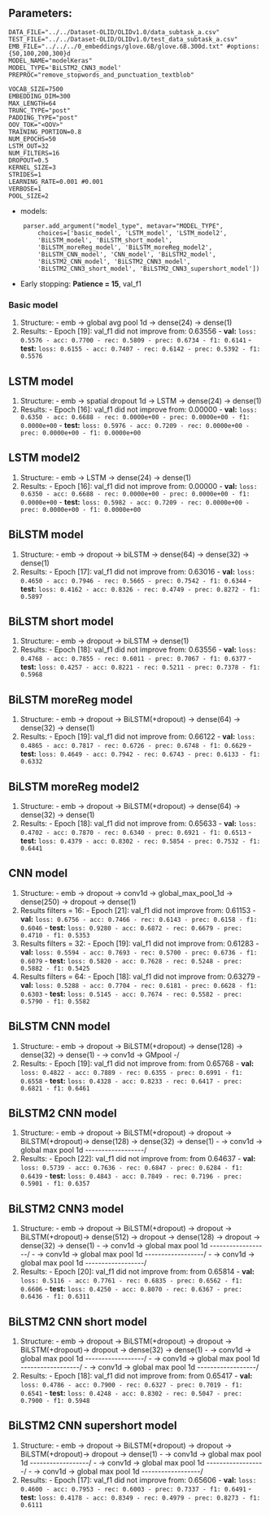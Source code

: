 ## Parameters: 

```
DATA_FILE="../../Dataset-OLID/OLIDv1.0/data_subtask_a.csv"
TEST_FILE="../../Dataset-OLID/OLIDv1.0/test_data_subtask_a.csv"
EMB_FILE="../../../0_embeddings/glove.6B/glove.6B.300d.txt" #options: {50,100,200,300}d
MODEL_NAME="modelKeras"
MODEL_TYPE='BiLSTM2_CNN3_model'
PREPROC="remove_stopwords_and_punctuation_textblob"

VOCAB_SIZE=7500
EMBEDDING_DIM=300
MAX_LENGTH=64
TRUNC_TYPE="post"
PADDING_TYPE="post"
OOV_TOK="<OOV>"
TRAINING_PORTION=0.8
NUM_EPOCHS=50
LSTM_OUT=32
NUM_FILTERS=16
DROPOUT=0.5
KERNEL_SIZE=3
STRIDES=1
LEARNING_RATE=0.001 #0.001
VERBOSE=1
POOL_SIZE=2
```

- models: 
```
	parser.add_argument("model_type", metavar="MODEL_TYPE", 
		choices=['basic_model', 'LSTM_model', 'LSTM_model2', 
		'BiLSTM_model', 'BiLSTM_short_model',
		'BiLSTM_moreReg_model', 'BiLSTM_moreReg_model2',
		'BiLSTM_CNN_model', 'CNN_model', 'BiLSTM2_model',
		'BiLSTM2_CNN_model', 'BiLSTM2_CNN3_model', 
		'BiLSTM2_CNN3_short_model', 'BiLSTM2_CNN3_supershort_model'])
```

- Early stopping: **Patience = 15**, val_f1

### Basic model

1. Structure: 
		-  emb -> global avg pool 1d -> dense(24) -> dense(1)
2. Results: 
		- Epoch [19]: val_f1 did not improve from: 0.63556
		- **val:** `loss: 0.5576 - acc: 0.7700 - rec: 0.5809 - prec: 0.6734 - f1: 0.6141`
		- **test:** `loss: 0.6155 - acc: 0.7407 - rec: 0.6142 - prec: 0.5392 - f1: 0.5576`


## LSTM model

1. Structure: 
		-  emb -> spatial dropout 1d -> LSTM -> dense(24) -> dense(1)
2. Results: 
		- Epoch [16]: val_f1 did not improve from: 0.00000
		- **val:** `loss: 0.6350 - acc: 0.6688 - rec: 0.0000e+00 - prec: 0.0000e+00 - f1: 0.0000e+00`
		- **test:** `loss: 0.5976 - acc: 0.7209 - rec: 0.0000e+00 - prec: 0.0000e+00 - f1: 0.0000e+00`

## LSTM model2

1. Structure: 
		- emb -> LSTM -> dense(24) -> dense(1)
2. Results: 
		- Epoch [16]: val_f1 did not improve from: 0.00000
		- **val:** `loss: 0.6350 - acc: 0.6688 - rec: 0.0000e+00 - prec: 0.0000e+00 - f1: 0.0000e+00`
		- **test:** `loss: 0.5982 - acc: 0.7209 - rec: 0.0000e+00 - prec: 0.0000e+00 - f1: 0.0000e+00`


## BiLSTM model

1. Structure: 
		- emb -> dropout -> biLSTM -> dense(64) -> dense(32) -> dense(1)
2. Results: 
		- Epoch [17]: val_f1 did not improve from: 0.63016
		- **val:** `loss: 0.4650 - acc: 0.7946 - rec: 0.5665 - prec: 0.7542 - f1: 0.6344`
		- **test:** `loss: 0.4162 - acc: 0.8326 - rec: 0.4749 - prec: 0.8272 - f1: 0.5897`

## BiLSTM short model

1. Structure: 
		- emb -> dropout -> biLSTM -> dense(1)
2. Results: 
		- Epoch [18]: val_f1 did not improve from: 0.63556
		- **val:** `loss: 0.4768 - acc: 0.7855 - rec: 0.6011 - prec: 0.7067 - f1: 0.6377`
		- **test:** `loss: 0.4257 - acc: 0.8221 - rec: 0.5211 - prec: 0.7378 - f1: 0.5968`


## BiLSTM moreReg model

1. Structure: 
		- emb -> dropout -> BiLSTM(+dropout) -> dense(64) -> dense(32) -> dense(1)
2. Results: 
		- Epoch [19]: val_f1 did not improve from: 0.66122
		- **val:** `loss: 0.4865 - acc: 0.7817 - rec: 0.6726 - prec: 0.6748 - f1: 0.6629`
		- **test:** `loss: 0.4649 - acc: 0.7942 - rec: 0.6743 - prec: 0.6133 - f1: 0.6332`


## BiLSTM moreReg model2

1. Structure: 
		- emb -> dropout -> BiLSTM(+dropout) -> dense(64) -> dense(32) -> dense(1)
2. Results: 
		- Epoch [18]: val_f1 did not improve from: 0.65633
		- **val:** `loss: 0.4702 - acc: 0.7870 - rec: 0.6340 - prec: 0.6921 - f1: 0.6513`
		- **test:** `loss: 0.4379 - acc: 0.8302 - rec: 0.5854 - prec: 0.7532 - f1: 0.6441`

## CNN model

1. Structure: 
		- emb -> dropout -> conv1d -> global_max_pool_1d -> dense(250) -> dropout -> dense(1)
2. Results filters = 16: 
		- Epoch [21]: val_f1 did not improve from: 0.61153
		- **val:** `loss: 0.6756 - acc: 0.7466 - rec: 0.6143 - prec: 0.6158 - f1: 0.6046`
		- **test:** `loss: 0.9280 - acc: 0.6872 - rec: 0.6679 - prec: 0.4710 - f1: 0.5353`
2. Results filters = 32: 
		- Epoch [19]: val_f1 did not improve from: 0.61283
		- **val:** `loss: 0.5594 - acc: 0.7693 - rec: 0.5700 - prec: 0.6736 - f1: 0.6079`
		- **test:** `loss: 0.5820 - acc: 0.7628 - rec: 0.5248 - prec: 0.5882 - f1: 0.5425`
2. Results filters = 64: 
		- Epoch [18]: val_f1 did not improve from: 0.63279
		- **val:** `loss: 0.5288 - acc: 0.7704 - rec: 0.6181 - prec: 0.6628 - f1: 0.6303`
		- **test:** `loss: 0.5145 - acc: 0.7674 - rec: 0.5582 - prec: 0.5790 - f1: 0.5582`


## BiLSTM CNN model

1. Structure: 
		- emb -> dropout -> BiLSTM(+dropout) -> dense(128) -> dense(32) -> dense(1)
		- 				\-> conv1d -> GMpool -/
2. Results: 
		- Epoch [19]: val_f1 did not improve from: from 0.65768
		- **val:** `loss: 0.4822 - acc: 0.7889 - rec: 0.6355 - prec: 0.6991 - f1: 0.6558`
		- **test:** `loss: 0.4328 - acc: 0.8233 - rec: 0.6417 - prec: 0.6821 - f1: 0.6461`


## BiLSTM2 CNN model

1. Structure: 
		- emb -> dropout -> BiLSTM(+dropout) -> dropout -> BiLSTM(+dropout)-> dense(128) -> dense(32) -> dense(1)
		- 				\-> conv1d -> global max pool 1d ------------------/
2. Results: 
		- Epoch [22]: val_f1 did not improve from: from 0.64637
		- **val:** `loss: 0.5739 - acc: 0.7636 - rec: 0.6847 - prec: 0.6284 - f1: 0.6439`
		- **test:** `loss: 0.4843 - acc: 0.7849 - rec: 0.7196 - prec: 0.5901 - f1: 0.6357`

## BiLSTM2 CNN3 model

1. Structure: 
		- emb -> dropout -> BiLSTM(+dropout) -> dropout -> BiLSTM(+dropout)-> dense(512) -> dropout -> dense(128) -> dropout -> dense(32) -> dense(1)
		- 				\-> conv1d -> global max pool 1d ------------------/
		- 				\-> conv1d -> global max pool 1d ------------------/
		- 				\-> conv1d -> global max pool 1d ------------------/
2. Results: 
		- Epoch [20]: val_f1 did not improve from: from 0.65814
		- **val:** `loss: 0.5116 - acc: 0.7761 - rec: 0.6835 - prec: 0.6562 - f1: 0.6606`
		- **test:** `loss: 0.4250 - acc: 0.8070 - rec: 0.6367 - prec: 0.6436 - f1: 0.6311`


## BiLSTM2 CNN short model

1. Structure: 
		- emb -> dropout -> BiLSTM(+dropout) -> dropout -> BiLSTM(+dropout)-> dropout -> dense(32) -> dense(1)
		- 				\-> conv1d -> global max pool 1d ------------------/
		- 				\-> conv1d -> global max pool 1d ------------------/
		- 				\-> conv1d -> global max pool 1d ------------------/
2. Results: 
		- Epoch [18]: val_f1 did not improve from: from 0.65417
		- **val:** `loss: 0.4786 - acc: 0.7900 - rec: 0.6327 - prec: 0.7019 - f1: 0.6541`
		- **test:** `loss: 0.4248 - acc: 0.8302 - rec: 0.5047 - prec: 0.7900 - f1: 0.5948`


## BiLSTM2 CNN supershort model

1. Structure: 
		- emb -> dropout -> BiLSTM(+dropout) -> dropout -> BiLSTM(+dropout)-> dropout -> dense(1)
		- 				\-> conv1d -> global max pool 1d ------------------/
		- 				\-> conv1d -> global max pool 1d ------------------/
		- 				\-> conv1d -> global max pool 1d ------------------/
2. Results: 
		- Epoch [17]: val_f1 did not improve from: 0.65606
		- **val:** `loss: 0.4600 - acc: 0.7953 - rec: 0.6003 - prec: 0.7337 - f1: 0.6491`
		- **test:** `loss: 0.4178 - acc: 0.8349 - rec: 0.4979 - prec: 0.8273 - f1: 0.6111`

